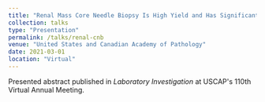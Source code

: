 ```yaml
---
title: "Renal Mass Core Needle Biopsy Is High Yield and Has Significant Impact on Patient Management: Pathological, Radiological and Clinical Correlation of 260 Cases"
collection: talks
type: "Presentation"
permalink: /talks/renal-cnb
venue: "United States and Canadian Academy of Pathology"
date: 2021-03-01
location: "Virtual"
---
```

Presented abstract published in <i>Laboratory Investigation</i> at USCAP's 110th Virtual Annual Meeting. 